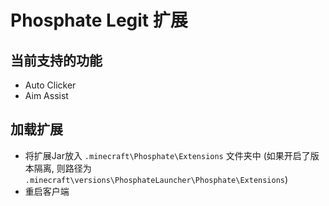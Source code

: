 # Phosphate Legit 扩展

## 当前支持的功能
- Auto Clicker
- Aim Assist

## 加载扩展

- 将扩展Jar放入 `.minecraft\Phosphate\Extensions` 文件夹中 (如果开启了版本隔离,
  则路径为 `.minecraft\versions\PhosphateLauncher\Phosphate\Extensions`)
- 重启客户端

